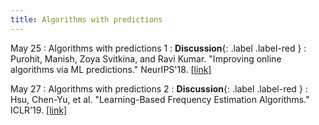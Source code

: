 ```yaml
---
title: Algorithms with predictions
---
```


May 25
: Algorithms with predictions 1
  : **Discussion**{: .label .label-red }
: Purohit, Manish, Zoya Svitkina, and Ravi Kumar. "Improving online algorithms via ML predictions." NeurIPS'18. [[link]](https://papers.nips.cc/paper/2018/file/73a427badebe0e32caa2e1fc7530b7f3-Paper.pdf)

May 27
: Algorithms with predictions 2
  : **Discussion**{: .label .label-red }
: Hsu, Chen-Yu, et al. "Learning-Based Frequency Estimation Algorithms."
ICLR'19. [[link]](https://par.nsf.gov/servlets/purl/10112257)
